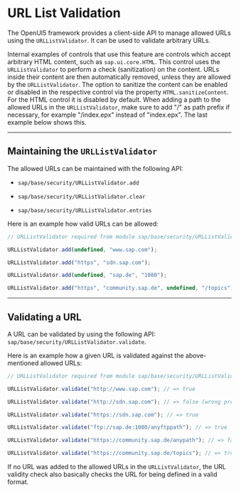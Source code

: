 <!-- loio91f3768f6f4d1014b6dd926db0e91070 -->

# URL List Validation

The OpenUI5 framework provides a client-side API to manage allowed URLs using the `URLListValidator`. It can be used to validate arbitrary URLs.

Internal examples of controls that use this feature are controls which accept arbitrary HTML content, such as `sap.ui.core.HTML`. This control uses the `URLListValidator` to perform a check \(sanitization\) on the content. URLs inside their content are then automatically removed, unless they are allowed by the `URLListValidator`. The option to sanitize the content can be enabled or disabled in the respective control via the property `HTML.sanitizeContent`. For the HTML control it is disabled by default. When adding a path to the allowed URLs in the `URLListValidator`, make sure to add "/" as path prefix if necessary, for example "/index.epx" instead of "index.epx". The last example below shows this.

***

<a name="loio91f3768f6f4d1014b6dd926db0e91070__section_16EB929B857E45C2B245F2E97E9E5E8D"/>

## Maintaining the `URLListValidator`

The allowed URLs can be maintained with the following API:

-   `sap/base/security/URLListValidator.add` 

-   `sap/base/security/URLListValidator.clear` 

-   `sap/base/security/URLListValidator.entries` 


Here is an example how valid URLs can be allowed:

```js
// URLListValidator required from module sap/base/security/URLListValidator

URLListValidator.add(undefined, "www.sap.com");

URLListValidator.add("https", "sdn.sap.com");

URLListValidator.add(undefined, "sap.de", "1080");

URLListValidator.add("https", "community.sap.de", undefined, "/topics");
```

***

<a name="loio91f3768f6f4d1014b6dd926db0e91070__section_D3F15D5E106B41C0A037A91D5EAD13DC"/>

## Validating a URL

A URL can be validated by using the following API: `sap/base/security/URLListValidator.validate`.

Here is an example how a given URL is validated against the above-mentioned allowed URLs:

```js
// URLListValidator required from module sap/base/security/URLListValidator

URLListValidator.validate("http://www.sap.com"); // => true

URLListValidator.validate("http://sdn.sap.com"); // => false (wrong protocol)

URLListValidator.validate("https://sdn.sap.com"); // => true

URLListValidator.validate("ftp://sap.de:1080/anyftppath"); // => true

URLListValidator.validate("https://community.sap.de/anypath"); // => false (wrong path)

URLListValidator.validate("https://community.sap.de/topics"); // => true
```

If no URL was added to the allowed URLs in the `URLListValidator`, the URL validity check also basically checks the URL for being defined in a valid format.

